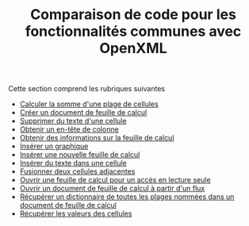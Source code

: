 ﻿---
title: Comparaison de code pour les fonctionnalités communes avec OpenXML
type: docs
weight: 10
url: /fr/net/code-comparison-for-common-features-with-openxml/
---
Cette section comprend les rubriques suivantes

- [Calculer la somme d'une plage de cellules](/cells/fr/net/calculate-the-sum-of-a-range-of-cells/)
- [Créer un document de feuille de calcul](/cells/fr/net/create-a-spreadsheet-document/)
- [Supprimer du texte d'une cellule](/cells/fr/net/delete-text-from-a-cell/)
- [Obtenir un en-tête de colonne](/cells/fr/net/get-a-column-heading/)
- [Obtenir des informations sur la feuille de calcul](/cells/fr/net/get-worksheet-information/)
- [Insérer un graphique](/cells/fr/net/insert-a-chart/)
- [Insérer une nouvelle feuille de calcul](/cells/fr/net/insert-a-new-worksheet/)
- [Insérer du texte dans une cellule](/cells/fr/net/insert-text-into-a-cell/)
- [Fusionner deux cellules adjacentes](/cells/fr/net/merge-two-adjacent-cells/)
- [Ouvrir une feuille de calcul pour un accès en lecture seule](/cells/fr/net/open-a-spreadsheet-document-for-read-only-access/)
- [Ouvrir un document de feuille de calcul à partir d'un flux](/cells/fr/net/open-a-spreadsheet-document-from-a-stream/)
- [Récupérer un dictionnaire de toutes les plages nommées dans un document de feuille de calcul](/cells/fr/net/retrieve-a-dictionary-of-all-named-ranges-in-a-spreadsheet-document/)
- [Récupérer les valeurs des cellules](/cells/fr/net/retrieve-the-values-of-cells/)
